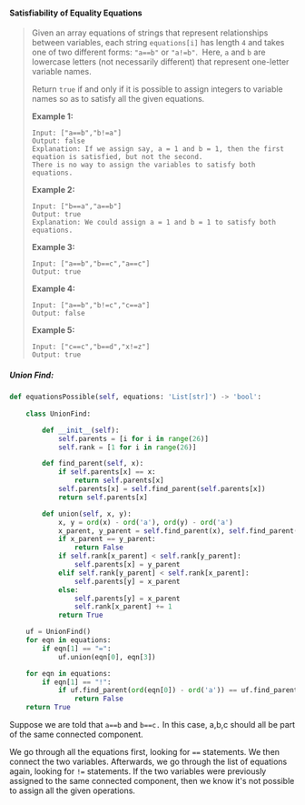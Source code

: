 #### Satisfiability of Equality Equations

> Given an array equations of strings that represent relationships between variables, each string `equations[i]` has length `4` and takes one of two different forms: `"a==b"` or `"a!=b"`.  Here, `a` and `b` are lowercase letters \(not necessarily different\) that represent one-letter variable names.
>
> Return `true` if and only if it is possible to assign integers to variable names so as to satisfy all the given equations.
>
> **Example 1:**
>
> ```
> Input: ["a==b","b!=a"]
> Output: false
> Explanation: If we assign say, a = 1 and b = 1, then the first equation is satisfied, but not the second.  
> There is no way to assign the variables to satisfy both equations.
> ```
>
> **Example 2:**
>
> ```
> Input: ["b==a","a==b"]
> Output: true
> Explanation: We could assign a = 1 and b = 1 to satisfy both equations.
> ```
>
> **Example 3:**
>
> ```
> Input: ["a==b","b==c","a==c"]
> Output: true
> ```
>
> **Example 4:**
>
> ```
> Input: ["a==b","b!=c","c==a"]
> Output: false
> ```
>
> **Example 5:**
>
> ```
> Input: ["c==c","b==d","x!=z"]
> Output: true
> ```

##### Union Find:

```py
def equationsPossible(self, equations: 'List[str]') -> 'bool':
    
    class UnionFind:

        def __init__(self):
            self.parents = [i for i in range(26)]
            self.rank = [1 for i in range(26)]

        def find_parent(self, x):
            if self.parents[x] == x:
                return self.parents[x]
            self.parents[x] = self.find_parent(self.parents[x])
            return self.parents[x]

        def union(self, x, y):
            x, y = ord(x) - ord('a'), ord(y) - ord('a')
            x_parent, y_parent = self.find_parent(x), self.find_parent(y)
            if x_parent == y_parent:
                return False
            if self.rank[x_parent] < self.rank[y_parent]:
                self.parents[x] = y_parent
            elif self.rank[y_parent] < self.rank[x_parent]:
                self.parents[y] = x_parent
            else:
                self.parents[y] = x_parent
                self.rank[x_parent] += 1
            return True

    uf = UnionFind()
    for eqn in equations:
        if eqn[1] == "=":
            uf.union(eqn[0], eqn[3])

    for eqn in equations:
        if eqn[1] == "!":
            if uf.find_parent(ord(eqn[0]) - ord('a')) == uf.find_parent(ord(eqn[3]) - ord('a')):
                return False
    return True
```

Suppose we are told that `a==b` and `b==c.` In this case, a,b,c should all be part of the same connected component. 

We go through all the equations first, looking for `==` statements. We then connect the two variables. Afterwards, we go through the list of equations again, looking for `!=` statements. If the two variables were previously assigned to the same connected component, then we know it's not possible to assign all the given operations. 

